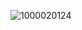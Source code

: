 ![1000020124](https://github.com/Googlers-Repo/modconf-examples/assets/54764558/1b5d8bfd-23df-4d15-ab5d-6f8a50dd68e5)
